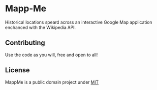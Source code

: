 # Mapp-Me
Historical locations speard across an interactive Google Map application enchanced with the Wikipedia API.

## Contributing
Use the code as you will, free and open to all!

## License
MappMe is a public domain project under [MIT](https://mit-license.org/)
